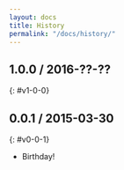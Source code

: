 ```yaml
---
layout: docs
title: History
permalink: "/docs/history/"
---
```


## 1.0.0 / 2016-??-??
{: #v1-0-0}

## 0.0.1 / 2015-03-30
{: #v0-0-1}

- Birthday!
